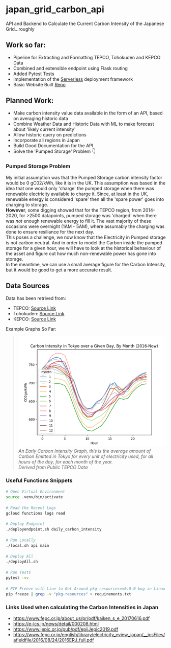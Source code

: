 # japan_grid_carbon_api

API and Backend to Calculate the Current Carbon Intensity of the Japanese Grid...roughly

## Work so far:

- Pipeline for Extracting and Formatting TEPCO, Tohokuden and KEPCO Data
- Combined and extensible endpoint using Flask routing
- Added Pytest Tests
- Implementation of the [Serverless](https://www.serverless.com/) deployment framework
- Basic Website Built [Repo](https://github.com/FraserTooth/japan_grid_carbon_api_website)

## Planned Work:

- Make carbon intensity value data available in the form of an API, based on averaging historic data
- Combine Weather Data and Historic Data with ML to make forecast about 'likely current intensity'
- Allow historic query on predictions
- Incorporate all regions in Japan
- Build Good Documentation for the API
- Solve the 'Pumped Storage' Problem 👇

### Pumped Storage Problem

My initial assumption was that the Pumped Storage carbon intensity factor would be 0 gC02/kWh, like it is in the UK. This assumption was based in the idea that one would only 'charge' the pumped storage when there was renewable electricity available to charge it. Since, at least in the UK, renewable energy is considered 'spare' then all the 'spare power' goes into charging to storage.  
**However**, some digging showed that for the TEPCO region, from 2014-2020, for >2500 datapoints, pumped storage was 'charged' when there was _not_ enough renewable energy to fill it. The vast majority of these occasions were overnight (1AM - 5AM), where assumably the charging was done to ensure resiliance for the next day.  
This poses a challenge, we now know that the Electricity in Pumped storage is not carbon neutral. And in order to model the Carbon inside the pumped storage for a given hour, we will have to look at the historical behaviour of the asset and figure out how much non-renewable power has gone into storage.  
In the meantime, we can use a small average figure for the Carbon Intensity, but it would be good to get a more accurate result.

## Data Sources

Data has been retrived from:

- TEPCO: [Source Link](http://www.tepco.co.jp/forecast/html/area_data-j.html)
- Tohokuden: [Source Link](https://setsuden.nw.tohoku-epco.co.jp/download.html)
- KEPCO: [Source Link](https://www.kansai-td.co.jp/denkiyoho/area-performance.html)

Example Graphs So Far:

> ![Carbon Intensity in Tokyo over a Given Day, By Month (2016-Now)](misc/dailyMonthEarlyPlot.png)  
> _An Early Carbon Intensity Graph, this is the average amount of Carbon Emitted in Tokyo for every unit of electricity used, for all hours of the day, for each month of the year.  
> Derived from Public TEPCO Data_

### Useful Functions Snippets

```bash
# Open Virtual Environment
source .venv/bin/activate

# Read the Recent Logs
gcloud functions logs read

# Deploy Endpoint
./deployendpoint.sh daily_carbon_intensity

# Run Locally
./local.sh api main

# Deploy All
./deployAll.sh

# Run Tests
pytest -vv

# PIP Freeze with Line to Get Around pkg-resources==0.0.0 bug in Linux
pip freeze | grep -v "pkg-resources" > requirements.txt
```

### Links Used when calculating the Carbon Intensities in Japan

- https://www.fepc.or.jp/about_us/pr/pdf/kaiken_s_e_20170616.pdf
- https://e-lcs.jp/news/detail/000208.html
- https://www.jepic.or.jp/pub/pdf/epijJepic2019.pdf
- https://www.fepc.or.jp/english/library/electricity_eview_japan/__icsFiles/afieldfile/2016/08/24/2016ERJ_full.pdf
